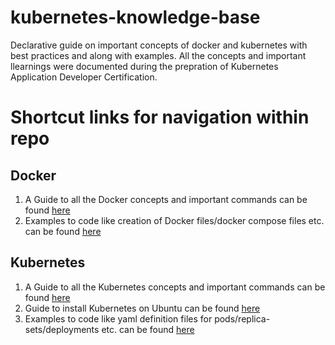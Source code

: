 # kubernetes-knowledge-base
Declarative guide on important concepts of docker and kubernetes with best practices and along with examples. All the concepts and important llearnings were documented during the prepration of  Kubernetes Application Developer Certification.

# Shortcut links for navigation within repo

## Docker
1. A Guide to all the  Docker concepts and important commands can be found [here](https://github.com/romans-weapon/kubernetes-knowledge-base/blob/main/notes/docker/DockerGuide.md)
2. Examples to code like creation of Docker files/docker compose files etc. can be found [here](https://github.com/romans-weapon/kubernetes-knowledge-base/tree/main/code/docker/services)

## Kubernetes
1. A Guide to all the  Kubernetes concepts and important commands can be found [here](https://github.com/romans-weapon/kubernetes-knowledge-base/blob/main/notes/kubernetes/KubernetesGuide.md)
2. Guide to install Kubernetes on Ubuntu can be found [here](https://github.com/romans-weapon/kubernetes-knowledge-base/blob/main/notes/kubernetes/KubernetesInstallationOnUbuntu.md)
3. Examples to code like yaml definition files for pods/replica-sets/deployments etc. can be found [here](https://github.com/romans-weapon/kubernetes-knowledge-base/tree/main/code/kubernetes)


